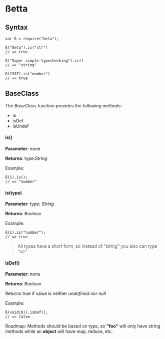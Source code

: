 # ßetta

## Syntax

    var ß = require("beta");

	ß("ßeta").is("str")
	// => true
    
	ß("Super simple typechecking").is()
    // => "string"

    ß(1337).is("number")
    // => true


## BaseClass

The *BaseClass* function provides the following methods:

* is
* isDef
* isUndef

#### is()

**Parameter**: none

**Returns**: type:*String*

Example:

    ß(1).is(); 
    // => "number"

#### is(type)

**Parameter**: type: *String*

**Returns**: Boolean

Example: 

    ß(1).is("number");
    // => true

> All types have a short form, so instead of *"string"* you also can type *"str"* 

#### isDef()

**Parameter**: none

**Returns**: Boolean

Returns true if value is neither *undefined* nor *null*

Example:

    ß(void(0)).isDef(); 
    // => false


Roadmap:
Methods should be based on type, so **"foo"** will only have string methods while an **object** will have map, reduce, etc.